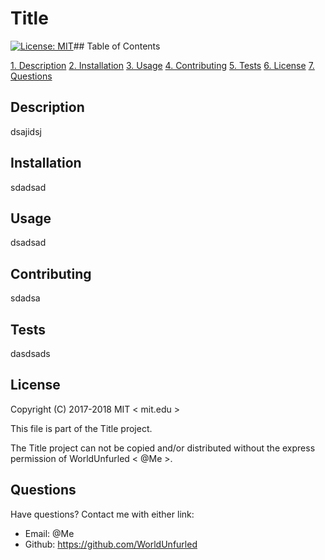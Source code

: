 # Title

[![License: MIT](https://img.shields.io/badge/License-MIT-yellow.svg)](https://opensource.org/licenses/MIT)## Table of Contents

[1. Description](#Description)
[2. Installation](#Installation)
[3. Usage](#Usage)
[4. Contributing](#Contributing)
[5. Tests](#Tests)
[6. License](#License)
[7. Questions](#Questions)


## Description

dsajidsj

## Installation

sdadsad

## Usage

dsadsad

## Contributing

sdadsa

## Tests

dasdsads

## License

Copyright (C) 2017-2018 MIT < mit.edu >

This file is part of the Title project.
        
The Title project can not be copied and/or distributed without the express permission of WorldUnfurled < @Me >.

## Questions
Have questions? Contact me with either link:

* Email: @Me
* Github: https://github.com/WorldUnfurled

